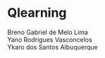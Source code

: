 # Qlearning
 

Breno Gabriel de Melo Lima <br> 
Yano Rodrigues Vasconcelos <br> 
Ykaro dos Santos Albuquerque 